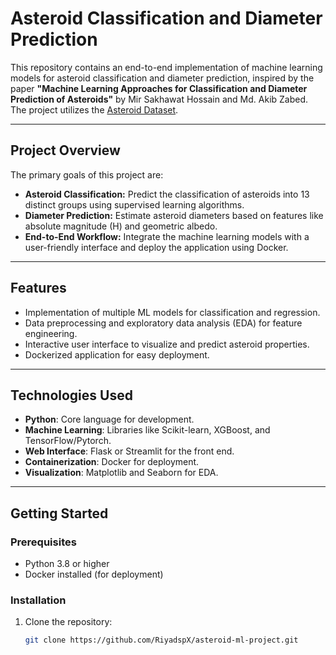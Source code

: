 # Asteroid Classification and Diameter Prediction

This repository contains an end-to-end implementation of machine learning models for asteroid classification and diameter prediction, inspired by the paper **"Machine Learning Approaches for Classification and Diameter Prediction of Asteroids"** by Mir Sakhawat Hossain and Md. Akib Zabed. The project utilizes the [Asteroid Dataset](https://www.kaggle.com/sakhawat18/asteroid-dataset).

---

## **Project Overview**

The primary goals of this project are:
- **Asteroid Classification:** Predict the classification of asteroids into 13 distinct groups using supervised learning algorithms.
- **Diameter Prediction:** Estimate asteroid diameters based on features like absolute magnitude (H) and geometric albedo.
- **End-to-End Workflow:** Integrate the machine learning models with a user-friendly interface and deploy the application using Docker.

---

## **Features**
- Implementation of multiple ML models for classification and regression.
- Data preprocessing and exploratory data analysis (EDA) for feature engineering.
- Interactive user interface to visualize and predict asteroid properties.
- Dockerized application for easy deployment.

---

## **Technologies Used**
- **Python**: Core language for development.
- **Machine Learning**: Libraries like Scikit-learn, XGBoost, and TensorFlow/Pytorch.
- **Web Interface**: Flask or Streamlit for the front end.
- **Containerization**: Docker for deployment.
- **Visualization**: Matplotlib and Seaborn for EDA.

---

## **Getting Started**

### Prerequisites
- Python 3.8 or higher
- Docker installed (for deployment)

### Installation
1. Clone the repository:
   ```bash
   git clone https://github.com/RiyadspX/asteroid-ml-project.git
